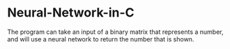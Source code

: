 # Neural-Network-in-C
The program can take an input of a binary matrix that represents a number, 
and will use a neural network to return the number that is shown. 
